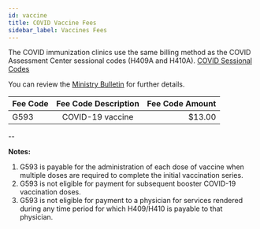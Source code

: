```yaml
---
id: vaccine
title: COVID Vaccine Fees
sidebar_label: Vaccines Fees
---
```


The COVID immunization clinics use the same billing method as the COVID Assessment Center sessional codes (H409A and H410A). [COVID Sessional Codes](sessional.md)

You can review the [Ministry Bulletin](http://www.health.gov.on.ca/en/pro/programs/ohip/bulletins/redux/bul210301.aspx) for further details.

| Fee Code        |      Fee Code Description      |   Fee Code Amount |
| ------------- | :-----------: | -----: |
| G593     |  COVID-19 vaccine| $13.00|

--

__Notes:__
1. G593 is payable for the administration of each dose of vaccine when multiple doses are required to complete the initial vaccination series.
2. G593 is not eligible for payment for subsequent booster COVID-19 vaccination doses.
3. G593 is not eligible for payment to a physician for services rendered during any time period for which H409/H410 is payable to that physician.

